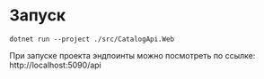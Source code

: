 # Запуск
```shell
dotnet run --project ./src/CatalogApi.Web
```

При запуске проекта эндпоинты можно посмотреть по ссылке: http://localhost:5090/api